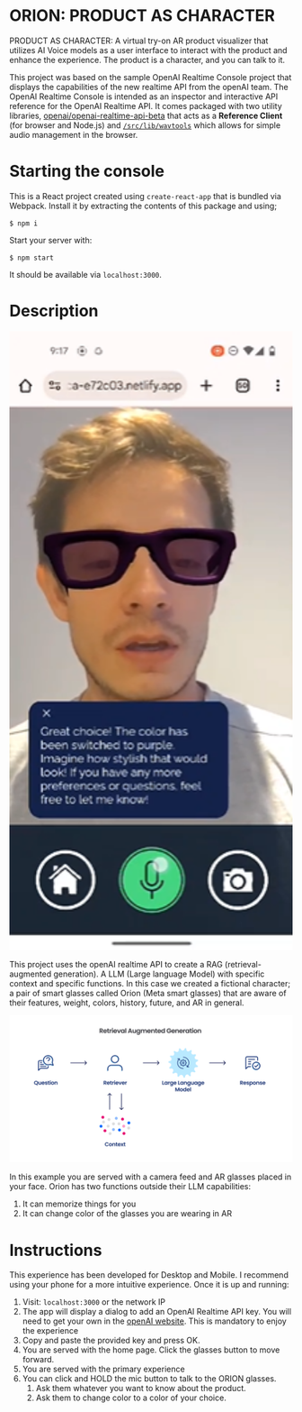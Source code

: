 # ORION: PRODUCT AS CHARACTER

PRODUCT AS CHARACTER: A virtual try-on AR product visualizer that utilizes AI Voice models as a user interface to interact with the product and enhance the experience. The product is a character, and you can talk to it.

This project was based on the sample OpenAI Realtime Console project that displays the capabilities of the new realtime API from the openAI team. The OpenAI Realtime Console is intended as an inspector and interactive API reference
for the OpenAI Realtime API. It comes packaged with two utility libraries,
[openai/openai-realtime-api-beta](https://github.com/openai/openai-realtime-api-beta)
that acts as a **Reference Client** (for browser and Node.js) and
[`/src/lib/wavtools`](./src/lib/wavtools) which allows for simple audio
management in the browser.

# Starting the console

This is a React project created using `create-react-app` that is bundled via Webpack.
Install it by extracting the contents of this package and using;

```shell
$ npm i
```

Start your server with:

```shell
$ npm start
```

It should be available via `localhost:3000`.

# Description

<img src="/readme/screenshot.png" width="800" />

This project uses the openAI realtime API to create a RAG (retrieval-augmented generation). A LLM (Large language Model) with specific context and specific functions. In this case we created a fictional character; a pair of smart glasses called Orion (Meta smart glasses) that are aware of their features, weight, colors, history, future, and AR in general.

<img src="/readme/RAG.png" width="800" />

In this example you are served with a camera feed and AR glasses placed in your face.
Orion has two functions outside their LLM capabilities:

1. It can memorize things for you
1. It can change color of the glasses you are wearing in AR

# Instructions

This experience has been developed for Desktop and Mobile. I recommend using your phone for a more intuitive experience.
Once it is up and running:

1. Visit: `localhost:3000` or the network IP
1. The app will display a dialog to add an OpenAI Realtime API key. You will need to get your own in the [openAI website](https://platform.openai.com/api-keys). This is mandatory to enjoy the experience
1. Copy and paste the provided key and press OK.
1. You are served with the home page. Click the glasses button to move forward.
1. You are served with the primary experience
1. You can click and HOLD the mic button to talk to the ORION glasses.
   1. Ask them whatever you want to know about the product.
   1. Ask them to change color to a color of your choice.
